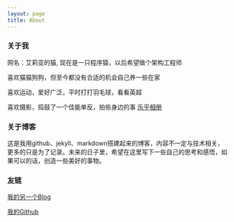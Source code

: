 ```yaml
---
layout: page
title: About
---
```



### 关于我
网名：艾莉亚的猫,
现在是一只程序猿，以后希望做个架构工程师

喜欢猫猫狗狗，但至今都没有合适的机会自己养一些在家

喜欢运动，爱好广泛，平时打打羽毛球，看看英超

喜欢摄影，捣鼓了一个佳能单反，拍些身边的事 [乐乎相册](http://jiangzheahu.lofter.com)


### 关于博客
这是我用github、jekyll、markdown搭建起来的博客，内容不一定与技术相关，更多的只是为了记录。未来的日子里，希望在这里写下一些自己的思考和感悟，如果可以的话，创造一些美好的事物。

### 友链
[我的另一个Blog](https://stark736.github.io)

[我的Github](https://github.com/yangtze736)
